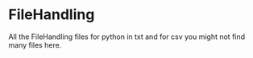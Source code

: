 # FileHandling
All the FileHandling files for python in txt and for csv you might not find many files here.

